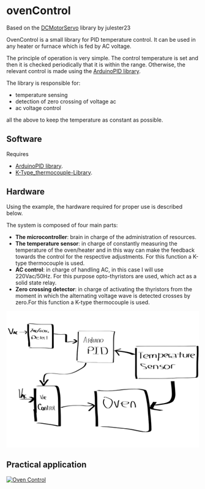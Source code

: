 # ovenControl

Based on the [DCMotorServo](https://github.com/julester23/DCMotorServo) library by julester23

OvenControl is a small library for PID temperature control. It can be used in any heater or furnace which is fed by AC voltage.

The principle of operation is very simple. The control temperature is set and then it is checked periodically that it is within the range. Otherwise, the relevant control is made using the [ArduinoPID library](https://github.com/br3ttb/Arduino-PID-Library).

The library is responsible for:

* temperature sensing
* detection of zero crossing of voltage ac
* ac voltage control

all the above to keep the temperature as constant as possible.


## Software

Requires
* [ArduinoPID library](https://github.com/br3ttb/Arduino-PID-Library).
* [K-Type_thermocouple-Library](https://github.com/kr4fty/K-Type_thermocouple-Library).

## Hardware

Using the example, the hardware required for proper use is described below.

The system is composed of four main parts:

* **The microcontroller**: brain in charge of the administration of resources.
* **The temperature sensor**: in charge of constantly measuring the temperature of the oven/heater and in this way can make the feedback towards the control for the respective adjustments. For this function a K-type thermocouple  is used.
* **AC control**: in charge of handling AC, in this case I will use 220Vac/50Hz. For this purpose opto-thyristors are used, which act as a solid state relay.
* **Zero crossing detector**: in charge of activating the thyristors from the moment in which the alternating voltage wave is detected crosses by zero.For this function a K-type thermocouple is used.

![alt tag](https://github.com/kr4fty/ovenControl/blob/master/examples/MyCalentador/circuit.png)

## Practical application
[![Oven Control](https://img.youtube.com/vi/Dz5Lqh4SREI/0.jpg)](https://www.youtube.com/watch?v=Dz5Lqh4SREI "PID Oven Control")
